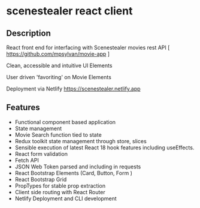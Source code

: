 # scenestealer react client

## Description

React front end for interfacing with Scenestealer movies rest API [ https://github.com/mpsylvan/movie-app ]

Clean, accessible and intuitive UI Elements

User driven 'favoriting' on Movie Elements

Deployment via Netlify https://scenestealer.netlify.app

## Features

- Functional component based application
- State management
- Movie Search function tied to state
- Redux toolkit state management through store, slices
- Sensible execution of latest React 18 hook features including useEffects.
- React form validation
- Fetch API
- JSON Web Token parsed and including in requests
- React Bootstrap Elements (Card, Button, Form )
- React Bootstrap Grid
- PropTypes for stable prop extraction
- Client side routing with React Router
- Netlify Deployment and CLI development
